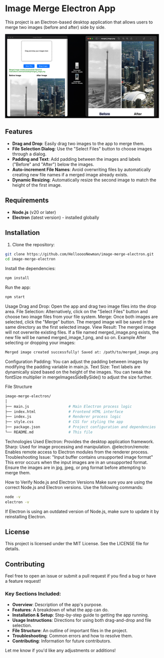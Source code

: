 # Image Merge Electron App

This project is an Electron-based desktop application that allows users to merge two images (before and after) side by side. 

![example.png](example.png)

## Features

- **Drag and Drop**: Easily drag two images to the app to merge them.
- **File Selection Dialog**: Use the "Select Files" button to choose images through a dialog.
- **Padding and Text**: Add padding between the images and labels ("Before" and "After") below the images.
- **Auto-increment File Names**: Avoid overwriting files by automatically creating new file names if a merged image already exists.
- **Dynamic Resizing**: Automatically resize the second image to match the height of the first image.

## Requirements

- **Node.js** (v20 or later)
- **Electron** (latest version) - installed globally

## Installation

1. Clone the repository:

```bash
git clone https://github.com/HellooooNewman/image-merge-electron.git
cd image-merge-electron
```

Install the dependencies:

```bash
npm install
```
Run the app:
```bash
npm start
```

Usage
Drag and Drop: Open the app and drag two image files into the drop area.
File Selection: Alternatively, click on the "Select Files" button and choose two image files from your file system.
Merge: Once both images are selected, click the "Merge" button. The merged image will be saved in the same directory as the first selected image.
View Result: The merged image will not overwrite existing files. If a file named merged_image.png exists, the new file will be named merged_image_1.png, and so on.
Example
After selecting or dropping your images:

```bash
Merged image created successfully! Saved at: /path/to/merged_image.png
```
Configuration
Padding: You can adjust the padding between images by modifying the padding variable in main.js.
Text Size: Text labels are dynamically sized based on the height of the images. You can tweak the fontSize multiplier in mergeImagesSideBySide() to adjust the size further.

File Structure
```bash
image-merge-electron/
│
├── main.js                  # Main Electron process logic
├── index.html               # Frontend HTML interface
├── index.js                 # Renderer process logic
├── style.css                # CSS for styling the app
├── package.json             # Project configuration and dependencies
└── README.md                # This file
```

Technologies Used
Electron: Provides the desktop application framework.
Sharp: Used for image processing and manipulation.
@electron/remote: Enables remote access to Electron modules from the renderer process.
Troubleshooting
Issue: "Input buffer contains unsupported image format"
This error occurs when the input images are in an unsupported format. Ensure the images are in jpg, jpeg, or png format before attempting to merge them.

How to Verify Node.js and Electron Versions
Make sure you are using the correct Node.js and Electron versions. Use the following commands:

```bash
node -v
electron -v
```
If Electron is using an outdated version of Node.js, make sure to update it by reinstalling Electron.


## License
This project is licensed under the MIT License. See the LICENSE file for details.

## Contributing
Feel free to open an issue or submit a pull request if you find a bug or have a feature request!

### Key Sections Included:
- **Overview**: Description of the app's purpose.
- **Features**: A breakdown of what the app can do.
- **Installation & Setup**: Step-by-step guide to getting the app running.
- **Usage Instructions**: Directions for using both drag-and-drop and file selection.
- **File Structure**: An outline of important files in the project.
- **Troubleshooting**: Common errors and how to resolve them.
- **Contributing**: Information for future contributors.

Let me know if you'd like any adjustments or additions!